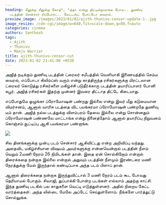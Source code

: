 ```yaml
---
heading: சீனுக்கு சீனுக்கு கோத்*, *த்தா என்று திட்டிக்குவாங்க போல.. துணிவு
  படத்தின் சென்சார் ரிப்போர்ட்.. லேட்டஸ்ட் போட்டோ வைரல்.
preview_image: /images/2023/01/02/ajith-thunivu-censor-update-1-.jpg
image_resize: /cdn-cgi/image/w=640,fit=scale-down,q=80,f=auto
categories: cinema
authors: Santhosh
tags:
  - Ajith
  - Thunivu
  - Manju Warrier
title: ajith-thunivu-censor-cut
date: 2023-01-02 21:41:08 +0530
---
```



அஜித் நடிக்கும் துணிவு படத்தின் ட்ரைலர் சமீபத்தில் வெளியாகி இணையத்தில் செம்ம வைரல், எப்போடா கிலிம்ப்ஸ் வரும் என்று காத்திருந்த ரசிகர்களுக்கு மிரட்டலான ட்ரைலர் கொடுத்து ரசிகர்களை மகிழ்ச்சி படுதீர்க்காரு படத்தின் தயாரிப்பாளர் போனி கபூர். அஜித் ரசிகர்கள் இதற்கு முன்னர் இவரை திட்டாத  திட்டே கிடையாது. 

எப்போதுமே ஒழுங்கா ப்ரோமோஷன் பண்றது இல்லை என்று இவர் மீது கடுமையான விமர்சனம், ஆனால் வாரிசு படத்தை விட பயங்கரமா ப்ரோமோஷன் பண்றதே துணிவு டீம் தான். அஜித் நல்ல படத்துக்கு விளம்பரம் தேவை இல்லை என்று சொன்னதும் ப்ரோமோஷன் பண்ணவே மாட்டாங்க என்று நினைத்தோம் ஆனால் தயாரிப்பு நிறுவனம் கொஞ்சம் சூட்டிப்பு ஆகி பயங்கரமா பண்றாங்க.

![](/images/2023/01/02/ajith-thunivu-censor-update-2-.jpg)

சில தினங்களுக்கு முன்பு படம் சென்சார் ஆகிவிட்டது என்ற அறிவிப்பு வந்தது. அதைவிட மகிழ்ச்சியான விஷயம் அவர்களுக்கு என்னவென்றால் படத்தின் நீளம் வெறும் 2மணி நேரம் 26 நிமிடங்கள் தான். இதை ஏன் சொல்கிறோம் என்றால் திரைக்கதை நன்றாக இல்லை என்றால் அதுவும் படத்தின் நீளமும் இரண்டரை மணி நேரத்துக்கு மேல் இருந்தால் கண்டிப்பாக அந்த படம் பிளாப் தான்.

ஆனால் திரைக்கதை நன்றாக இருந்துவிட்டால் 3 மணி நேரம் படம் கூட போவது தெரியாமல் போகும். சிவாஜி, துப்பாக்கி போன்ற படங்கள் எல்லாம் அதற்கு சாட்சி. இந்த துணிவு படகில் பல காதுகளை வெட்டி எடுத்துள்ளனர். அதில் நிறைய கேட்ட வார்த்தைகள். அந்த லிஸ்டை மேலே அப்டேட் செய்துள்ளோம். நீங்களே பார்த்துட்டு சொல்லுங்க.